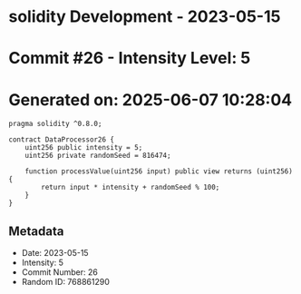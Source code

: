 ﻿# solidity Development - 2023-05-15
# Commit #26 - Intensity Level: 5
# Generated on: 2025-06-07 10:28:04
```solidity
pragma solidity ^0.8.0;

contract DataProcessor26 {
    uint256 public intensity = 5;
    uint256 private randomSeed = 816474;

    function processValue(uint256 input) public view returns (uint256) {
        return input * intensity + randomSeed % 100;
    }
}
```
## Metadata
- Date: 2023-05-15
- Intensity: 5
- Commit Number: 26
- Random ID: 768861290
